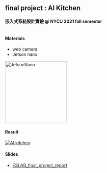 ## final project : AI Kitchen 
#### 嵌入式系統設計實驗 @ NYCU 2021 fall semester <br><br>


#### Materials
+ web camera
+ Jetson nano
<img src="https://developer.nvidia.com/sites/default/files/akamai/embedded/images/jetsonNano/JetsonNano-DevKit_Front-Top_Right_trimmed.jpg" alt="JetsonNano" width="200"/>


#### Result
[![AI kitchen](https://res.cloudinary.com/marcomontalbano/image/upload/v1644678317/video_to_markdown/images/youtube--8kMtALnXhuk-c05b58ac6eb4c4700831b2b3070cd403.jpg)](https://youtu.be/8kMtALnXhuk "AI kitchen")


#### Slides
+ [ESLAB_final_project_report](https://drive.google.com/file/d/1fw3wtt3rQl8QKZ61EQp3Sz5_cHStqOMu/view?usp=sharing "ESLAB_final_project_report")
